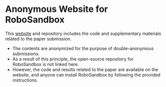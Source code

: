# Anonymous Website for RoboSandbox

This [website](https://haoueei.github.io/rsb/) and repository includes the code and supplementary materials related to the paper submission.

- The contents are anonymized for the purpose of double-anonymous submissions.
- As a result of this principle, the open-source repository for RoboSandbox is not linked here.
- However, the code and results related to the paper are available on the website, and anyone can install RoboSandbox by following the provided instructions.
